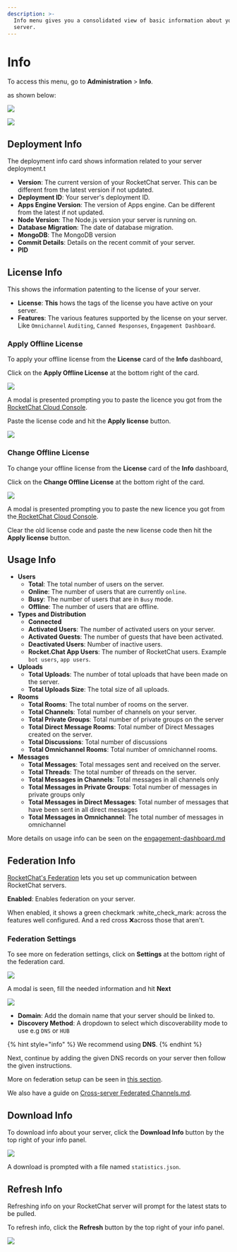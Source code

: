 ```yaml
---
description: >-
  Info menu gives you a consolidated view of basic information about your
  server.
---
```


# Info

To access this menu, go to **Administration** > **Info**.

as shown below:

![](<../../../.gitbook/assets/2021-11-20\_23-29-48 (1).png>)

![](<../../../.gitbook/assets/image (662) (1).png>)

## Deployment Info

The deployment info card shows information related to your server deployment.t

* **Version**: The current version of your RocketChat server. This can be different from the latest version if not updated.
* **Deployment ID**: Your server's deployment ID.
* **Apps Engine Version**: The version of Apps engine. Can be different from the latest if not updated.
* **Node Version**: The Node.js version your server is running on.
* **Database Migration**: The date of database migration.
* **MongoDB**: The MongoDB version
* **Commit Details**: Details on the recent commit of your server.
* **PID**

## License Info

This shows the information patenting to the license of your server.

* **License**: **This** hows the tags of the license you have active on your server.
* **Features**: The various features supported by the license on your server. Like `Omnichannel` `Auditing`, `Canned Responses`, `Engagement Dashboard`.

### Apply Offline License

To apply your offline license from the **License** card of the **Info** dashboard,

Click on the **Apply Offline License** at the bottom right of the card.

![](<../../../.gitbook/assets/image (663) (1) (1).png>)

A modal is presented prompting you to paste the licence you got from the[ RocketChat Cloud Console](https://cloud.rocket.chat/home).

Paste the license code and hit the **Apply license** button.

![](<../../../.gitbook/assets/image (641) (1).png>)

### Change Offline License

To change your offline license from the **License** card of the **Info** dashboard,

Click on the **Change Offline License** at the bottom right of the card.

![](<../../../.gitbook/assets/image (654) (1).png>)

A modal is presented prompting you to paste the new licence you got from the[ RocketChat Cloud Console](https://cloud.rocket.chat/home).

Clear the old license code and paste the new license code then hit the **Apply license** button.

## Usage Info

* **Users**
  * **Total**: The total number of users on the server.
  * **Online**: The number of users that are currently `online`.
  * **Busy**: The number of users that are in `Busy` mode.
  * **Offline**: The number of users that are offline.
* **Types and Distribution**
  * **Connected**
  * **Activated Users**: The number of activated users on your server.
  * **Activated Guests**: The number of guests that have been activated.
  * **Deactivated Users**: Number of inactive users.
  * **Rocket.Chat App Users**: The number of RocketChat users. Example `bot users`, `app users`.
* **Uploads**
  * **Total Uploads**: The number of total uploads that have been made on the server.
  * **Total Uploads Size**: The total size of all uploads.
* **Rooms**
  * **Total Rooms**: The total number of rooms on the server.
  * **Total Channels**: Total number of channels on your server.
  * **Total Private Groups**: Total number of private groups on the server
  * **Total Direct Message Rooms**: Total number of Direct Messages created on the server.
  * **Total Discussions**: Total number of discussions
  * **Total Omnichannel Rooms**: Total number of omnichannel rooms.
* **Messages**
  * **Total Messages**: Total messages sent and received on the server.
  * **Total Threads**: The total number of threads on the server.
  * **Total Messages in Channels**: Total messages in all channels only
  * **Total Messages in Private Groups**: Total number of messages in private groups only
  * **Total Messages in Direct Messages**: Total number of messages that have been sent in all direct messages
  * **Total Messages in Omnichannel**: The total number of messages in omnichannel&#x20;

More details on usage info can be seen on the [engagement-dashboard.md](engagement-dashboard.md "mention")

## Federation Info

[RocketChat's Federation](../settings/federation.md#introduction) lets you set up communication between RocketChat servers.

**Enabled**: Enables federation on your server.

When enabled, it shows a green checkmark :white\_check\_mark: across the features well configured. And a red cross :x:across those that aren't.

### Federation Settings

To see more on federation settings, click on **Settings** at the bottom right of the federation card.

![](<../../../.gitbook/assets/image (666) (1).png>)

A modal is seen, fill the needed information and hit **Next**

![](<../../../.gitbook/assets/image (653) (1).png>)

* **Domain**: Add the domain name that your server should be linked to.
* **Discovery Method**: A dropdown to select which discoverability mode to use e.g `DNS` or `HUB`

{% hint style="info" %}
We recommend using **DNS**.
{% endhint %}

Next, continue by adding the given DNS records on your server then follow the given instructions.

More on federa**t**ion setup can be seen in [this section](../settings/federation.md).

We also have a guide on [Cross-server Federated Channels.md](<../../user-guides/Cross-server Federated Channels.md> "mention").

## Download Info

To download info about your server, click the **Download Info** button by the top right of your info panel.

![](<../../../.gitbook/assets/2021-11-20\_23-38-23 (1).png>)

A download is prompted with a file named `statistics.json`.

## Refresh Info

Refreshing info on your RocketChat server will prompt for the latest stats to be pulled.

To refresh info, click the **Refresh** button by the top right of your info panel.

![](../../../.gitbook/assets/2021-11-20\_23-42-35.png)
